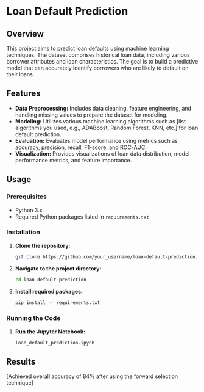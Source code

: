 # Loan Default Prediction

## Overview

This project aims to predict loan defaults using machine learning techniques. The dataset comprises historical loan data, including various borrower attributes and loan characteristics. The goal is to build a predictive model that can accurately identify borrowers who are likely to default on their loans.

## Features

- **Data Preprocessing:** Includes data cleaning, feature engineering, and handling missing values to prepare the dataset for modeling.
- **Modeling:** Utilizes various machine learning algorithms such as [list algorithms you used, e.g., ADABoost, Random Forest, KNN, etc.] for loan default prediction.
- **Evaluation:** Evaluates model performance using metrics such as accuracy, precision, recall, F1-score, and ROC-AUC.
- **Visualization:** Provides visualizations of loan data distribution, model performance metrics, and feature importance.

## Usage

### Prerequisites

- Python 3.x
- Required Python packages listed in `requirements.txt`

### Installation

1. **Clone the repository:**

    ```bash
    git clone https://github.com/your_username/loan-default-prediction.git
    ```

2. **Navigate to the project directory:**

    ```bash
    cd loan-default-prediction
    ```

3. **Install required packages:**

    ```bash
    pip install -r requirements.txt
    ```

### Running the Code

1. **Run the Jupyter Notebook:**

    ```bash
    loan_default_prediction.ipynb
    ```


## Results

[Achieved overall accuracy of 84% after using the forward selection technique]


